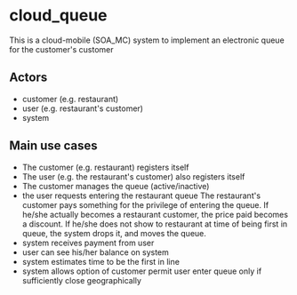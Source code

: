 # cloud_queue
This is a cloud-mobile (SOA_MC) system to implement an electronic queue for the customer's customer

## Actors

* customer (e.g. restaurant)
* user (e.g. restaurant's customer)
* system

## Main use cases

* The customer (e.g. restaurant) registers itself
* The user (e.g. the restaurant's customer) also registers itself
* The customer manages the queue (active/inactive)
* the user requests entering the restaurant queue
The restaurant's customer pays something for the privilege of entering the queue.
If he/she actually becomes a restaurant customer, the price paid becomes a discount.
If he/she does not show to restaurant at time of being first in queue, the system drops it, and moves the queue.
* system receives payment from user
* user can see his/her balance on system
* system estimates time to be the first in line
* system allows option of customer permit user enter queue only
if sufficiently close geographically


